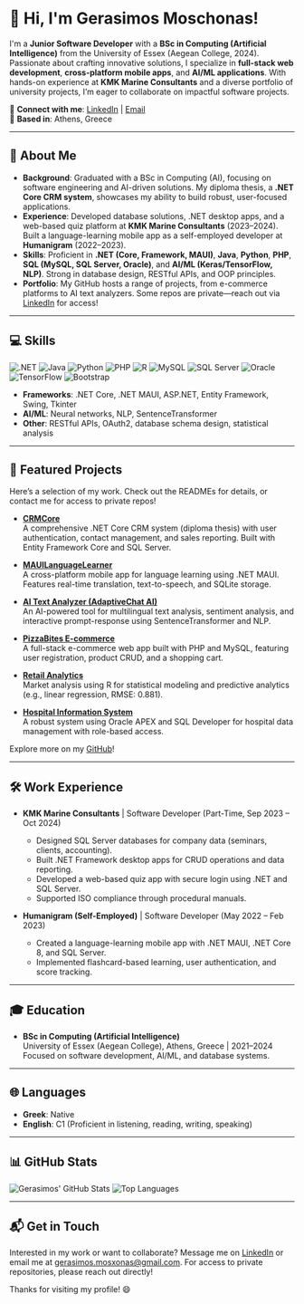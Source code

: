 # 👋 Hi, I'm Gerasimos Moschonas!

I'm a **Junior Software Developer** with a **BSc in Computing (Artificial Intelligence)** from the University of Essex (Aegean College, 2024). Passionate about crafting innovative solutions, I specialize in **full-stack web development**, **cross-platform mobile apps**, and **AI/ML applications**. With hands-on experience at **KMK Marine Consultants** and a diverse portfolio of university projects, I’m eager to collaborate on impactful software projects.

🔗 **Connect with me**: [LinkedIn](https://www.linkedin.com/in/gmoschonas/) | [Email](mailto:gerasimos.mosxonas@gmail.com)  
📍 **Based in**: Athens, Greece

---

## 🚀 About Me

- **Background**: Graduated with a BSc in Computing (AI), focusing on software engineering and AI-driven solutions. My diploma thesis, a **.NET Core CRM system**, showcases my ability to build robust, user-focused applications.
- **Experience**: Developed database solutions, .NET desktop apps, and a web-based quiz platform at **KMK Marine Consultants** (2023–2024). Built a language-learning mobile app as a self-employed developer at **Humanigram** (2022–2023).
- **Skills**: Proficient in **.NET (Core, Framework, MAUI)**, **Java**, **Python**, **PHP**, **SQL (MySQL, SQL Server, Oracle)**, and **AI/ML (Keras/TensorFlow, NLP)**. Strong in database design, RESTful APIs, and OOP principles.
- **Portfolio**: My GitHub hosts a range of projects, from e-commerce platforms to AI text analyzers. Some repos are private—reach out via [LinkedIn](https://www.linkedin.com/in/gmoschonas/) for access!

---

## 💻 Skills

![.NET](https://img.shields.io/badge/.NET-512BD4?logo=dotnet&logoColor=white)
![Java](https://img.shields.io/badge/Java-007396?logo=java&logoColor=white)
![Python](https://img.shields.io/badge/Python-3776AB?logo=python&logoColor=white)
![PHP](https://img.shields.io/badge/PHP-777BB4?logo=php&logoColor=white)
![R](https://img.shields.io/badge/R-276DC3?logo=r&logoColor=white)
![MySQL](https://img.shields.io/badge/MySQL-4479A1?logo=mysql&logoColor=white)
![SQL Server](https://img.shields.io/badge/SQL%20Server-CC2927?logo=microsoftsqlserver&logoColor=white)
![Oracle](https://img.shields.io/badge/Oracle-F80000?logo=oracle&logoColor=white)
![TensorFlow](https://img.shields.io/badge/TensorFlow-FF6F00?logo=tensorflow&logoColor=white)
![Bootstrap](https://img.shields.io/badge/Bootstrap-7952B3?logo=bootstrap&logoColor=white)

- **Frameworks**: .NET Core, .NET MAUI, ASP.NET, Entity Framework, Swing, Tkinter
- **AI/ML**: Neural networks, NLP, SentenceTransformer
- **Other**: RESTful APIs, OAuth2, database schema design, statistical analysis

---

## 🌟 Featured Projects

Here’s a selection of my work. Check out the READMEs for details, or contact me for access to private repos!

- **[CRMCore](https://github.com/Gmoschonas/Gmoschonas/blob/main/CRMCore/README.md)**  
  A comprehensive .NET Core CRM system (diploma thesis) with user authentication, contact management, and sales reporting. Built with Entity Framework Core and SQL Server.

- **[MAUILanguageLearner](https://github.com/Gmoschonas/Gmoschonas/blob/main/MAUILanguageLearner/README.md)**  
  A cross-platform mobile app for language learning using .NET MAUI. Features real-time translation, text-to-speech, and SQLite storage.

- **[AI Text Analyzer (AdaptiveChat AI)](https://github.com/Gmoschonas/Gmoschonas/blob/main/AITextAnalyzer/README.md)**  
  An AI-powered tool for multilingual text analysis, sentiment analysis, and interactive prompt-response using SentenceTransformer and NLP.

- **[PizzaBites E-commerce](https://github.com/Gmoschonas/Gmoschonas/blob/main/PizzaBites/Readme.md)**  
  A full-stack e-commerce web app built with PHP and MySQL, featuring user registration, product CRUD, and a shopping cart.

- **[Retail Analytics](https://github.com/Gmoschonas/Gmoschonas/blob/main/Market-Analysis-R/README.md)**  
  Market analysis using R for statistical modeling and predictive analytics (e.g., linear regression, RMSE: 0.881).

- **[Hospital Information System](https://github.com/Gmoschonas/Gmoschonas/blob/main/Hospital%20Information%20System%20Oracle%20APEX/README.md)**  
  A robust system using Oracle APEX and SQL Developer for hospital data management with role-based access.

Explore more on my [GitHub](https://github.com/Gmoschonas)!

---

## 🛠️ Work Experience

- **KMK Marine Consultants** | Software Developer (Part-Time, Sep 2023 – Oct 2024)  
  - Designed SQL Server databases for company data (seminars, clients, accounting).  
  - Built .NET Framework desktop apps for CRUD operations and data reporting.  
  - Developed a web-based quiz app with secure login using .NET and SQL Server.  
  - Supported ISO compliance through procedural manuals.

- **Humanigram (Self-Employed)** | Software Developer (May 2022 – Feb 2023)  
  - Created a language-learning mobile app with .NET MAUI, .NET Core 8, and SQL Server.  
  - Implemented flashcard-based learning, user authentication, and score tracking.

---

## 🎓 Education

- **BSc in Computing (Artificial Intelligence)**  
  University of Essex (Aegean College), Athens, Greece | 2021–2024  
  Focused on software development, AI/ML, and database systems.

---

## 🌐 Languages

- **Greek**: Native
- **English**: C1 (Proficient in listening, reading, writing, speaking)

---

## 📊 GitHub Stats

![Gerasimos' GitHub Stats](https://github-readme-stats.vercel.app/api?username=Gmoschonas&show_icons=true&theme=radical)
![Top Languages](https://github-readme-stats.vercel.app/api/top-langs/?username=Gmoschonas&layout=compact&theme=radical)

---

## 📬 Get in Touch

Interested in my work or want to collaborate? Message me on [LinkedIn](https://www.linkedin.com/in/gmoschonas/) or email me at [gerasimos.mosxonas@gmail.com](mailto:gerasimos.mosxonas@gmail.com). For access to private repositories, please reach out directly!

Thanks for visiting my profile! 😄
